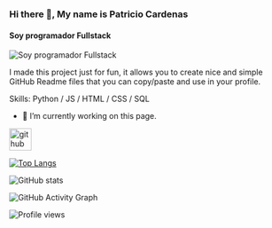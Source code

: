 ### Hi there 👋, My name is Patricio Cardenas
#### Soy  programador Fullstack 
![Soy  programador Fullstack ](https://arturssmirnovs.github.io/github-profile-readme-generator/images/banner.png)

I made this project just for fun, it allows you to create nice and simple GitHub Readme files that you can copy/paste and use in your profile.

Skills: Python / JS / HTML / CSS / SQL

- 🔭 I’m currently working on this page. 


[<img src='https://cdn.jsdelivr.net/npm/simple-icons@3.0.1/icons/github.svg' alt='github' height='40'>](https://github.com/Th3Blaze)  

[![Top Langs](https://github-readme-stats.vercel.app/api/top-langs/?username=Th3Blaze)](https://github.com/anuraghazra/github-readme-stats)

![GitHub stats](https://github-readme-stats.vercel.app/api?username=Th3Blaze&show_icons=true)  

![GitHub Activity Graph](https://activity-graph.herokuapp.com/graph?username=Th3Blaze)  

![Profile views](https://gpvc.arturio.dev/Th3Blaze)  
